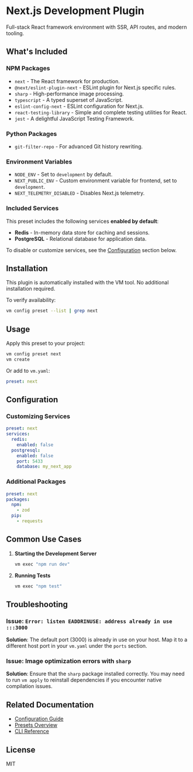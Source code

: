 # Next.js Development Plugin

Full-stack React framework environment with SSR, API routes, and modern tooling.

## What's Included

### NPM Packages
- `next` - The React framework for production.
- `@next/eslint-plugin-next` - ESLint plugin for Next.js specific rules.
- `sharp` - High-performance image processing.
- `typescript` - A typed superset of JavaScript.
- `eslint-config-next` - ESLint configuration for Next.js.
- `react-testing-library` - Simple and complete testing utilities for React.
- `jest` - A delightful JavaScript Testing Framework.

### Python Packages
- `git-filter-repo` - For advanced Git history rewriting.

### Environment Variables
- `NODE_ENV` - Set to `development` by default.
- `NEXT_PUBLIC_ENV` - Custom environment variable for frontend, set to `development`.
- `NEXT_TELEMETRY_DISABLED` - Disables Next.js telemetry.

### Included Services
This preset includes the following services **enabled by default**:
- **Redis** - In-memory data store for caching and sessions.
- **PostgreSQL** - Relational database for application data.

To disable or customize services, see the [Configuration](#configuration) section below.

## Installation

This plugin is automatically installed with the VM tool. No additional installation required.

To verify availability:
```bash
vm config preset --list | grep next
```

## Usage

Apply this preset to your project:
```bash
vm config preset next
vm create
```

Or add to `vm.yaml`:
```yaml
preset: next
```

## Configuration

### Customizing Services
```yaml
preset: next
services:
  redis:
    enabled: false
  postgresql:
    enabled: false
    port: 5433
    database: my_next_app
```

### Additional Packages
```yaml
preset: next
packages:
  npm:
    - zod
  pip:
    - requests
```

## Common Use Cases

1. **Starting the Development Server**
   ```bash
   vm exec "npm run dev"
   ```

2. **Running Tests**
   ```bash
   vm exec "npm test"
   ```

## Troubleshooting

### Issue: `Error: listen EADDRINUSE: address already in use :::3000`
**Solution**: The default port (3000) is already in use on your host. Map it to a different host port in your `vm.yaml` under the `ports` section.

### Issue: Image optimization errors with `sharp`
**Solution**: Ensure that the `sharp` package installed correctly. You may need to run `vm apply` to reinstall dependencies if you encounter native compilation issues.

## Related Documentation

- [Configuration Guide](../../docs/user-guide/configuration.md)
- [Presets Overview](../../docs/user-guide/presets.md)
- [CLI Reference](../../docs/user-guide/cli-reference.md)

## License

MIT